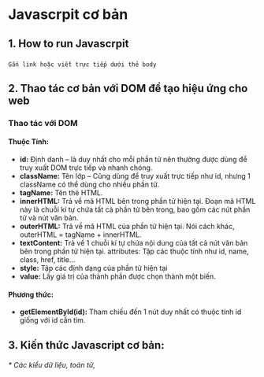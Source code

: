 # Javascrpit cơ bản
## 1. How to run Javascrpit
###
~~~
Gắn link hoặc viết trực tiếp dưới thẻ body
~~~
##  2. Thao tác cơ bản với DOM để tạo hiệu ứng cho web
### Thao tác với DOM
#### **Thuộc Tính:**
* **id:** Định danh – là duy nhất cho mỗi phần tử nên thường được dùng để truy xuất DOM trực tiếp và nhanh chóng. 
* **className:** Tên lớp – Cũng dùng để truy xuất trực tiếp như id, nhưng 1 className có thể dùng cho nhiều phần tử.
* **tagName:** Tên thẻ HTML.
* **innerHTML:** Trả về mã HTML bên trong phần tử hiện tại. Đoạn mã HTML này là chuỗi kí tự chứa tất cả phần tử bên trong, bao gồm các nút phần tử và nút văn bản.
* **outerHTML:** Trả về mã HTML của phần tử hiện tại. Nói cách khác, outerHTML = tagName + innerHTML.
* **textContent:** Trả về 1 chuỗi kí tự chứa nội dung của tất cả nút văn bản bên trong phần tử hiện tại.
attributes: Tập các thuộc tính như id, name, class, href, title…
* **style:** Tập các định dạng của phần tử hiện tại
* **value:** Lấy giá trị của thành phần được chọn thành một biến.

#### **Phương thức:**
* **getElementById(id):** Tham chiếu đến 1 nút duy nhất có thuộc tính id giống với id cần tìm.

## 3. Kiến thức Javascript cơ bản: 
######    *  Các kiểu dữ liệu, toán tử, 